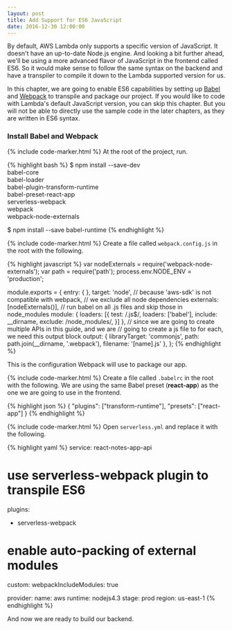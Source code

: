 ```yaml
---
layout: post
title: Add Support for ES6 JavaScript
date: 2016-12-30 12:00:00
---
```


By default, AWS Lambda only supports a specific version of JavaScript. It doesn't have an up-to-date Node.js engine. And looking a bit further ahead, we'll be using a more advanced flavor of JavaScript in the frontend called ES6. So it would make sense to follow the same syntax on the backend and have a transpiler to compile it down to the Lambda supported version for us.

In this chapter, we are going to enable ES6 capabilities by setting up [Babel](https://babeljs.io) and [Webpack](https://webpack.github.io) to transpile and package our project. If you would like to code with Lambda's default JavaScript version, you can skip this chapter. But you will not be able to directly use the sample code in the later chapters, as they are written in ES6 syntax.

### Install Babel and Webpack

{% include code-marker.html %} At the root of the project, run.

{% highlight bash %}
$ npm install --save-dev \
    babel-core \
    babel-loader \
    babel-plugin-transform-runtime \
    babel-preset-react-app \
    serverless-webpack \
    webpack \
    webpack-node-externals

$ npm install --save babel-runtime
{% endhighlight %}

{% include code-marker.html %} Create a file called `webpack.config.js` in the root with the following.

{% highlight javascript %}
var nodeExternals = require('webpack-node-externals');
var path = require('path');
process.env.NODE_ENV = 'production';

module.exports = {
  entry: {
  },
  target: 'node',
  // because 'aws-sdk' is not compatible with webpack,
  // we exclude all node dependencies
  externals: [nodeExternals()],
  // run babel on all .js files and skip those in node_modules
  module: {
    loaders: [{
      test: /\.js$/,
      loaders: ['babel'],
      include: __dirname,
      exclude: /node_modules/,
    }]
  },
  // since we are going to create multiple APIs in this guide, and we are 
  // going to create a js file to for each, we need this output block
  output: {
    libraryTarget: 'commonjs',
    path: path.join(__dirname, '.webpack'),
    filename: '[name].js'
  },
};
{% endhighlight %}

This is the configuration Webpack will use to package our app.

{% include code-marker.html %} Create a file called `.babelrc` in the root with the following. We are using the same Babel preset (**react-app**) as the one we are going to use in the frontend.

{% highlight json %}
{
  "plugins": ["transform-runtime"],
  "presets": ["react-app"]
}
{% endhighlight %}

{% include code-marker.html %} Open `serverless.yml` and replace it with the following.

{% highlight yaml %}
service: react-notes-app-api

# use serverless-webpack plugin to transpile ES6
plugins:
  - serverless-webpack

# enable auto-packing of external modules
custom:
  webpackIncludeModules: true

provider:
  name: aws
  runtime: nodejs4.3
  stage: prod
  region: us-east-1
{% endhighlight %}

And now we are ready to build our backend.
